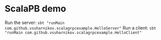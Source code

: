 # ScalaPB demo

Run the server: `sbt "runMain com.github.vsuharnikov.scalagrpcexample.HelloServer"`
Run a client: `sbt "runMain com.github.vsuharnikov.scalagrpcexample.HelloClient"` 
